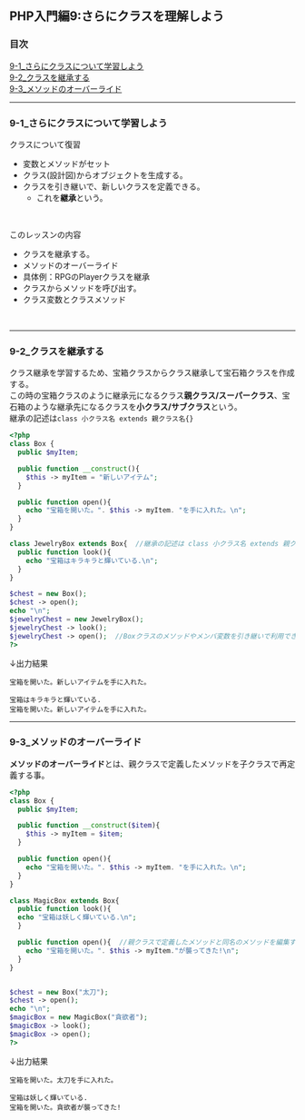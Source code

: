 ## PHP入門編9:さらにクラスを理解しよう

### 目次
[9-1_さらにクラスについて学習しよう](#9-1_さらにクラスについて学習しよう)</br>
[9-2_クラスを継承する](#9-2_クラスを継承する)</br>
[9-3_メソッドのオーバーライド](#9-3_メソッドのオーバーライド)</br>

***

### 9-1_さらにクラスについて学習しよう
クラスについて復習
- 変数とメソッドがセット
- クラス(設計図)からオブジェクトを生成する。
- クラスを引き継いで、新しいクラスを定義できる。
  - これを**継承**という。
</br>

このレッスンの内容
- クラスを継承する。
- メソッドのオーバーライド
- 具体例：RPGのPlayerクラスを継承
- クラスからメソッドを呼び出す。
- クラス変数とクラスメソッド

</br>

***

### 9-2_クラスを継承する
クラス継承を学習するため、宝箱クラスからクラス継承して宝石箱クラスを作成する。</br>
この時の宝箱クラスのように継承元になるクラス**親クラス/スーパークラス**、宝石箱のような継承先になるクラスを**小クラス/サブクラス**という。</br>
継承の記述は`class 小クラス名 extends 親クラス名{}`
```php
<?php
class Box {
  public $myItem;

  public function __construct(){
    $this -> myItem = "新しいアイテム";
  }

  public function open(){
    echo "宝箱を開いた。". $this -> myItem. "を手に入れた。\n";
  }
}

class JewelryBox extends Box{  //継承の記述は class 小クラス名 extends 親クラス名{}
  public function look(){
    echo "宝箱はキラキラと輝いている.\n";
  }
}

$chest = new Box();
$chest -> open();
echo "\n";
$jewelryChest = new JewelryBox();
$jewelryChest -> look();
$jewelryChest -> open();  //Boxクラスのメソッドやメンバ変数を引き継いで利用できる。
?>
```
↓出力結果
```
宝箱を開いた。新しいアイテムを手に入れた。

宝箱はキラキラと輝いている.
宝箱を開いた。新しいアイテムを手に入れた。
```

***

### 9-3_メソッドのオーバーライド 
**メソッドのオーバーライド**とは、親クラスで定義したメソッドを子クラスで再定義する事。</br>
```php
<?php
class Box {
  public $myItem;

  public function __construct($item){
    $this -> myItem = $item;
  }

  public function open(){
    echo "宝箱を開いた。". $this -> myItem. "を手に入れた。\n";
  }
}

class MagicBox extends Box{
  public function look(){
  echo "宝箱は妖しく輝いている.\n";
  }

  public function open(){  //親クラスで定義したメソッドと同名のメソッドを編集することで再定義できる。
    echo "宝箱を開いた。". $this -> myItem."が襲ってきた!\n";
  }
}


$chest = new Box("太刀");
$chest -> open();
echo "\n";
$magicBox = new MagicBox("貪欲者");
$magicBox -> look();
$magicBox -> open();
?>
```
↓出力結果
```
宝箱を開いた。太刀を手に入れた。

宝箱は妖しく輝いている.
宝箱を開いた。貪欲者が襲ってきた!
```

